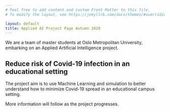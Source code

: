 ```yaml
---
# Feel free to add content and custom Front Matter to this file.
# To modify the layout, see https://jekyllrb.com/docs/themes/#overriding-theme-defaults

layout: default
title: Applied AI Project Page Autumn 2020
---
```

We are a team of master students at Oslo Metropolitan University, embarking on an Applied Artificial Intelligence project.

## Reduce risk of Covid-19 infection in an educational setting
The project aim is to use Machine Learning and simulation to better understand how to minimize Covid-19 spread in an educational campus setting.

More information will follow as the project progresses.
